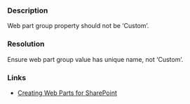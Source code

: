 ﻿---
Title: Improve web part module
FileName: resp516402.html
---
### Description
Web part group property should not be ‘Custom’.

### Resolution
Ensure web part group value has unique name, not ‘Custom’.

### Links
- [Creating Web Parts for SharePoint](https://msdn.microsoft.com/en-us/library/ee231579(v=vs.100).aspx)